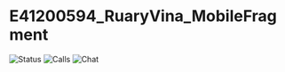 # E41200594_RuaryVina_MobileFragment
![Status](https://user-images.githubusercontent.com/80672606/137280104-3acb5411-1688-4a1a-8151-114e48dbd3ab.jpeg)
![Calls](https://user-images.githubusercontent.com/80672606/137280128-2fb98025-6db8-4d5f-8627-e629e5cd85b4.jpeg)
![Chat](https://user-images.githubusercontent.com/80672606/137280136-30bd632d-8df2-422d-abbf-38b05aac1105.jpeg)
